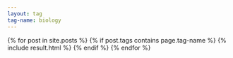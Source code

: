 ```yaml
---
layout: tag
tag-name: biology
---
```

{% for post in site.posts %}
{% if post.tags contains page.tag-name %}
{% include result.html %}
{% endif %}
{% endfor %}
